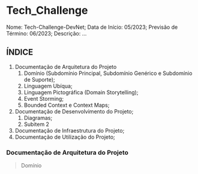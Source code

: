 # Tech_Challenge

Nome: Tech-Challenge-DevNet;
Data de Início: 05/2023;
Previsão de Término: 06/2023;
Descrição: ...

## ÍNDICE

1. Documentação de Arquitetura do Projeto
    1. Domínio (Subdomínio Principal, Subdomínio Genérico e Subdomínio de Suporte);
    2. Linguagem Ubíqua;
    3. Linguagem Pictográfica (Domain Storytelling);
    4. Event Storming;
    5. Bounded Context e Context Maps;
2. Documentação de Desenvolvimento do Projeto;
    1. Diagramas;
    2. Subitem 2
3. Documentação de Infraestrutura do Projeto;
4. Documentação de Utilização do Projeto;

### Documentação de Arquitetura do Projeto

> Domínio

